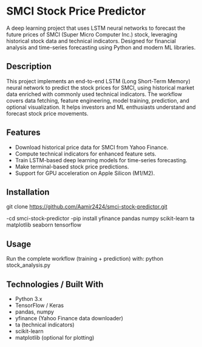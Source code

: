 # SMCI Stock Price Predictor

A deep learning project that uses LSTM neural networks to forecast the future prices of SMCI (Super Micro Computer Inc.) stock, leveraging historical stock data and technical indicators. Designed for financial analysis and time-series forecasting using Python and modern ML libraries.

## Description

This project implements an end-to-end LSTM (Long Short-Term Memory) neural network to predict the stock prices for SMCI, using historical market data enriched with commonly used technical indicators. The workflow covers data fetching, feature engineering, model training, prediction, and optional visualization. It helps investors and ML enthusiasts understand and forecast stock price movements.

## Features

- Download historical price data for SMCI from Yahoo Finance.
- Compute technical indicators for enhanced feature sets.
- Train LSTM-based deep learning models for time-series forecasting.
- Make terminal-based stock price predictions.
- Support for GPU acceleration on Apple Silicon (M1/M2).

## Installation

git clone https://github.com/Aamir2424/smci-stock-predictor.git

-cd smci-stock-predictor
-pip install yfinance pandas numpy scikit-learn ta matplotlib seaborn tensorflow


## Usage

Run the complete workflow (training + prediction) with:
python stock_analysis.py


## Technologies / Built With

- Python 3.x
- TensorFlow / Keras
- pandas, numpy
- yfinance (Yahoo Finance data downloader)
- ta (technical indicators)
- scikit-learn
- matplotlib (optional for plotting)
